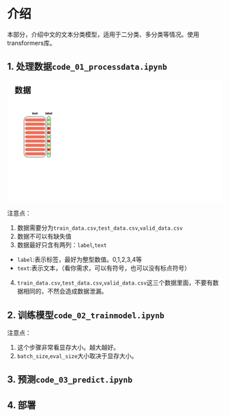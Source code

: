 # 介绍
本部分，介绍中文的文本分类模型，适用于二分类、多分类等情况。使用transformers库。

## 1. 处理数据`code_01_processdata.ipynb`
![数据样式](images/文本分类.002.png)

注意点：
1. 数据需要分为`train_data.csv`,`test_data.csv`,`valid_data.csv`
2. 数据不可以有缺失值
3. 数据最好只含有两列：`label`,`text`
 - `label`:表示标签，最好为整型数值。0,1,2,3,4等
 - `text`:表示文本，（看你需求，可以有符号，也可以没有标点符号）
4. `train_data.csv`,`test_data.csv`,`valid_data.csv`这三个数据里面，不要有数据相同的，不然会造成数据泄漏。


## 2. 训练模型`code_02_trainmodel.ipynb`
注意点：
1. 这个步骤非常看显存大小。越大越好。
2. `batch_size`,`eval_size`大小取决于显存大小。

## 3. 预测`code_03_predict.ipynb`

## 4. 部署
